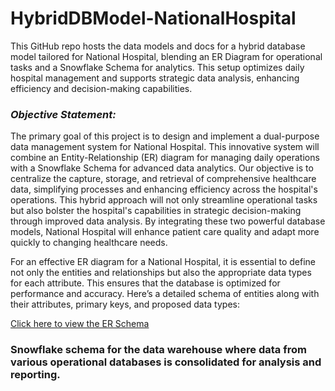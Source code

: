 # HybridDBModel-NationalHospital
This GitHub repo hosts the data models and docs for a hybrid database model tailored for National Hospital, blending an ER Diagram for operational tasks and a Snowflake Schema for analytics. This setup optimizes daily hospital management and supports strategic data analysis, enhancing efficiency and decision-making capabilities.

### ***Objective Statement:***

The primary goal of this project is to design and implement a dual-purpose data management system for National Hospital. This innovative system will combine an Entity-Relationship (ER) diagram for managing daily operations with a Snowflake Schema for advanced data analytics. Our objective is to centralize the capture, storage, and retrieval of comprehensive healthcare data, simplifying processes and enhancing efficiency across the hospital's operations. This hybrid approach will not only streamline operational tasks but also bolster the hospital's capabilities in strategic decision-making through improved data analysis. By integrating these two powerful database models, National Hospital will enhance patient care quality and adapt more quickly to changing healthcare needs.

For an effective ER diagram for a National Hospital, it is essential to define not only the entities and relationships but also the appropriate data types for each attribute. This ensures that the database is optimized for performance and accuracy. Here’s a detailed schema of entities along with their attributes, primary keys, and proposed data types:


[Click here to view the ER Schema](https://github.com/GadAugust/HybridDBModel-NationalHospital.git)






### **Snowflake schema for the data warehouse where data from various operational databases is consolidated for analysis and reporting.** 
